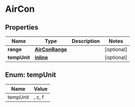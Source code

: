 # AirCon

## Properties
Name | Type | Description | Notes
------------ | ------------- | ------------- | -------------
**range** | [**AirConRange**](AirConRange.md) |  |  [optional]
**tempUnit** | [**inline**](#TempUnitEnum) |  |  [optional]

<a name="TempUnitEnum"></a>
## Enum: tempUnit
Name | Value
---- | -----
tempUnit | , c, f
